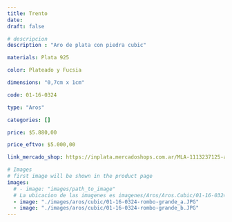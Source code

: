 ```yaml
---
title: Trento
date: 
draft: false

# descripcion
description : "Aro de plata con piedra cubic"

materials: Plata 925

color: Plateado y Fucsia

dimensions: "0,7cm x 1cm"

code: 01-16-0324

type: "Aros"

categories: []

price: $5.880,00

price_eftvo: $5.000,00

link_mercado_shop: https://inplata.mercadoshops.com.ar/MLA-1113237125-aros-en-plata-925-y-cristal-fucsia-trento-_JM

# Images
# first image will be shown in the product page
images:
  # - image: "images/path_to_image"
  # La ubicacion de las imagenes es imagenes/Aros/Aros.Cubic/01-16-0324-trento
  - image: "./images/aros/cubic/01-16-0324-rombo-grande_a.JPG"
  - image: "./images/aros/cubic/01-16-0324-rombo-grande_b.JPG"
---
```

